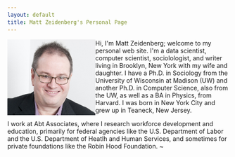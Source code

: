 ```yaml
---
layout: default
title: Matt Zeidenberg's Personal Page
---
```


<img align="left" src="MZ_Headshot_Buda.jpg" width="200">
Hi, I'm Matt Zeidenberg; welcome to my personal web site. 
I'm a data scientist, computer scientist,
sociolologist, and writer living in Brooklyn, New York with my wife and 
daughter. I have a Ph.D.
in Sociology from the University of Wisconsin at Madison (UW) and another
Ph.D. in Computer Science, also from the UW, as well as a BA in Physics,
from Harvard. I was born in New York City and grew up in Teaneck, New 
Jersey.

I  work at Abt Associates, where I research workforce development and 
education, primarily for federal agencies like the U.S. Department of Labor
and the U.S. Department of Heatlh and Human Services, and sometimes for
private foundations like the Robin Hood Foundation.
~
